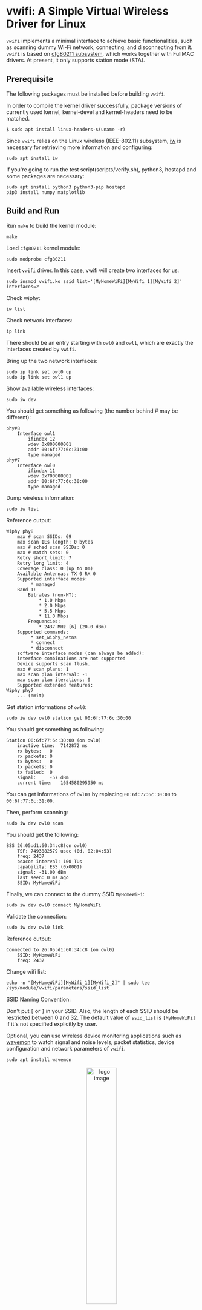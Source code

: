 # vwifi: A Simple Virtual Wireless Driver for Linux

`vwifi` implements a minimal interface to achieve basic functionalities,
such as scanning dummy Wi-Fi network, connecting, and disconnecting from it.
`vwifi` is based on [cfg80211 subsystem](https://www.kernel.org/doc/html/latest/driver-api/80211/cfg80211.html),
which works together with FullMAC drivers. At present, it only supports station mode (STA).

## Prerequisite

The following packages must be installed before building `vwifi`.

In order to compile the kernel driver successfully, package versions
of currently used kernel, kernel-devel and kernel-headers need to be matched.
```shell
$ sudo apt install linux-headers-$(uname -r)
```

Since `vwifi` relies on the Linux wireless (IEEE-802.11) subsystem, [iw](https://wireless.wiki.kernel.org/en/users/documentation/iw) is necessary for retrieving more information and configuring:
```shell
sudo apt install iw
```

If you're going to run the test script(scripts/verify.sh), python3, hostapd and some packages
are necessary:
```shell
sudo apt install python3 python3-pip hostapd
pip3 install numpy matplotlib
```

## Build and Run

Run `make` to build the kernel module:
```shell
make
```

Load  `cfg80211` kernel module:
```shell
sudo modprobe cfg80211
```

Insert `vwifi` driver. In this case, vwifi will create two interfaces for us:
```shell
sudo insmod vwifi.ko ssid_list='[MyHomeWiFi][MyWifi_1][MyWifi_2]' interfaces=2
```

Check wiphy:
```shell
iw list
```

Check network interfaces:
```shell
ip link
```

There should be an entry starting with `owl0` and `owl1`, which are exactly the interfaces created by `vwifi`.

Bring up the two network interfaces:
```shell
sudo ip link set owl0 up
sudo ip link set owl1 up
```

Show available wireless interfaces:
```shell
sudo iw dev
```

You should get something as following (the number behind # may be different):
```
phy#8
	Interface owl1
		ifindex 12
		wdev 0x800000001
		addr 00:6f:77:6c:31:00
		type managed
phy#7
	Interface owl0
		ifindex 11
		wdev 0x700000001
		addr 00:6f:77:6c:30:00
		type managed
```

Dump wireless information:
```shell
sudo iw list
```

Reference output:
```
Wiphy phy8
	max # scan SSIDs: 69
	max scan IEs length: 0 bytes
	max # sched scan SSIDs: 0
	max # match sets: 0
	Retry short limit: 7
	Retry long limit: 4
	Coverage class: 0 (up to 0m)
	Available Antennas: TX 0 RX 0
	Supported interface modes:
		 * managed
	Band 1:
		Bitrates (non-HT):
			* 1.0 Mbps
			* 2.0 Mbps
			* 5.5 Mbps
			* 11.0 Mbps
		Frequencies:
			* 2437 MHz [6] (20.0 dBm)
	Supported commands:
		 * set_wiphy_netns
		 * connect
		 * disconnect
	software interface modes (can always be added):
	interface combinations are not supported
	Device supports scan flush.
	max # scan plans: 1
	max scan plan interval: -1
	max scan plan iterations: 0
	Supported extended features:
Wiphy phy7
	... (omit)
```

Get station informations of `owl0`:
```shell
sudo iw dev owl0 station get 00:6f:77:6c:30:00
```

You should get something as following:
```
Station 00:6f:77:6c:30:00 (on owl0)
	inactive time:	7142872 ms
	rx bytes:	0
	rx packets:	0
	tx bytes:	0
	tx packets:	0
	tx failed:	0
	signal:  	-57 dBm
	current time:	1654580295950 ms
```
You can get informations of `owl01` by replacing `00:6f:77:6c:30:00` to
`00:6f:77:6c:31:00`.

Then, perform scanning:
```shell
sudo iw dev owl0 scan
```

You should get the following:
```
BSS 26:05:d1:60:34:c8(on owl0)
	TSF: 7493882579 usec (0d, 02:04:53)
	freq: 2437
	beacon interval: 100 TUs
	capability: ESS (0x0001)
	signal: -31.00 dBm
	last seen: 0 ms ago
	SSID: MyHomeWiFi
```

Finally, we can connect to the dummy SSID `MyHomeWiFi`:
```shell
sudo iw dev owl0 connect MyHomeWiFi
```

Validate the connection:
```shell
sudo iw dev owl0 link
```

Reference output:
```
Connected to 26:05:d1:60:34:c8 (on owl0)
	SSID: MyHomeWiFi
	freq: 2437
```

Change wifi list:
```
echo -n "[MyHomeWiFi][MyWifi_1][MyWifi_2]" | sudo tee /sys/module/vwifi/parameters/ssid_list
```

SSID Naming Convention:

Don't put `[` or `]` in your SSID.
Also, the length of each SSID should be restricted between 0 and 32.
The default value of `ssid_list` is `[MyHomeWiFi]` if it's not specified explicitly by user.

Optional, you can use wireless device monitoring applications such as [wavemon](https://github.com/uoaerg/wavemon) to
watch signal and noise levels, packet statistics, device configuration and network parameters of `vwifi`.
```shell
sudo apt install wavemon
```

<p align="center"><img src="assets/wavemon.png" alt="logo image" width=40%></p>


Redirect Packet to Kernel Network Stack:

On the host ingress side, if the incoming packet source IP or source MAC is same as the host, the the packet will be ignored by kernel.
In order to handle the protocol packets via kernel, we create two network namespaces (`netns`) to isolate the host network environment and `viwifi` network counterpart.
A network namespace is a logical copy of the network stack from the host system.
Network namespaces are useful for setting up containers or virtual environments.
Each namespace has its IP addresses, network interfaces, routing tables, and so forth.

On the other hand, a `netns` need an interface to communicate with host network with L2 ability, and [MACVLAN Bridge](https://developers.redhat.com/blog/2018/10/22/introduction-to-linux-interfaces-for-virtual-networking) mode matches the requirement.
The `MACVLAN` provides two essential functionalities for testing scenario.
1. Create L2 virtual network interface for `netns`.
2. Binding L2 virtual network with vwifi network interface.

Hence, when `owl0` received the packet, it will send to the namespace and allow kernel network stack manipulating the protocol packets.

<p align="center"><img src="assets/macvlan.png" alt="logo image" width=40%></p>

## License

`vwifi` is released under the MIT license. Use of this source code is governed
by a MIT-style license that can be found in the LICENSE file.

## Reference

* [mac80211_hwsim](https://www.kernel.org/doc/html/latest/networking/mac80211_hwsim/mac80211_hwsim.html): software simulator of 802.11 radio(s) for mac80211
* [Emulating WLAN in Linux - part I: the 802.11 stack](https://linuxembedded.fr/2020/05/emulating-wlan-in-linux-part-i-the-80211-stack)
* [Emulating WLAN in Linux - part II: mac80211_hwsim](https://linuxembedded.fr/2021/01/emulating-wlan-in-linux-part-ii-mac80211hwsim)
* [virt_wifi](https://github.com/torvalds/linux/blob/master/drivers/net/wireless/virt_wifi.c): a completet virtual wireless driver that can be used as a wrapper around Ethernet.
* [vwifi](https://github.com/Raizo62/vwifi): simulate Wi-Fi (802.11) between Linux Virtual Machines.
